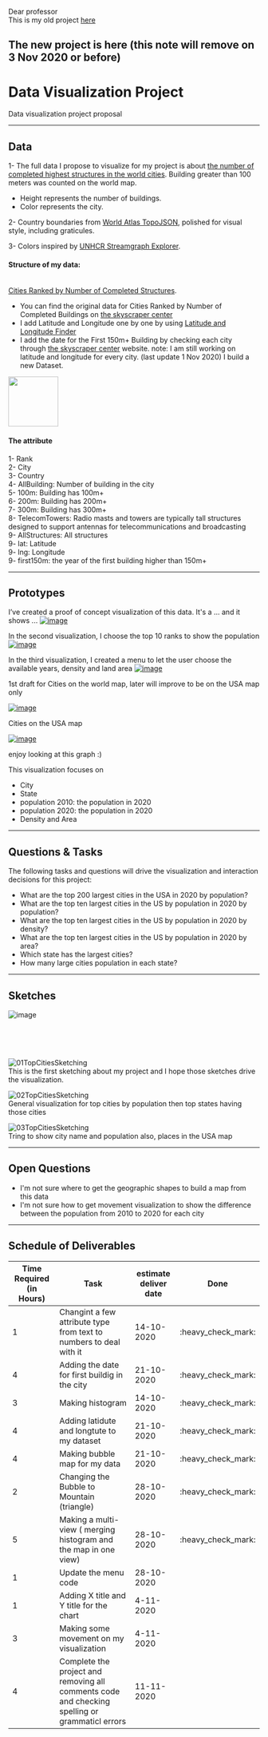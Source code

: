 Dear professor 
<br>This is my old project [here](https://github.com/dralmadani/Data_Visualization)

The new project is here (this note will remove on 3 Nov 2020 or before) 
--------------------------
# Data Visualization Project
Data visualization project proposal

----
## Data

1- The full data I propose to visualize for my project is about [the number of completed highest structures in the world cities](https://gist.github.com/dralmadani/aa84bd8088038464b94ef3c454b30f4d). Building greater than 100 meters was counted on the world map. 

 * Height represents the number of buildings.
 * Color represents the city.

2- Country boundaries from [World Atlas TopoJSON](https://github.com/topojson/world-atlas), polished for visual style, including graticules.

3- Colors inspired by [UNHCR Streamgraph Explorer](https://github.com/unhcr/dataviz-streamgraph-explorer/blob/7f30a1ff0157e031c74837294b170641f98a9c04/src/colorScale.js).

#### Structure of my data:
<br>[Cities Ranked by Number of Completed Structures](https://gist.github.com/dralmadani/aa84bd8088038464b94ef3c454b30f4d).
- You can find the original data for Cities Ranked by Number of Completed Buildings on [the skyscraper center](http://www.skyscrapercenter.com/cities)
- I add Latitude and Longitude one by one by using [Latitude and Longitude Finder](https://www.latlong.net/)
- I add the date for the First 150m+ Building by checking each city through [the skyscraper center](http://www.skyscrapercenter.com/cities) website.
note: I am still working on latitude and longitude for every city. (last update 1 Nov  2020)
I build a new Dataset.
<div>
<img src="https://user-images.githubusercontent.com/25451974/97807483-24b7d480-1c2f-11eb-955a-002b758b7212.png" width="100"/>
</div>

#### The attribute
1- Rank
<br> 2- City
<br> 3- Country
<br> 4- AllBuilding: Number of building in the city
<br> 5- 100m: Building has 100m+
<br> 6- 200m: Building has 200m+
<br> 7- 300m: Building has 300m+
<br> 8- TelecomTowers: Radio masts and towers are typically tall structures designed to support antennas for telecommunications and broadcasting
<br> 9- AllStructures: All structures
<br> 9- lat: Latitude
<br> 9- lng: Longitude
<br> 9- first150m: the year of the first building higher than 150m+


----
## Prototypes

I’ve created a proof of concept visualization of this data. It's a ... and it shows ...
[![image](https://user-images.githubusercontent.com/25451974/97809840-8848fe80-1c3d-11eb-8e4e-993d8c1ce517.png)](https://vizhub.com/dralmadani/538256d9d86047838d467f643a7cd303)

In the second visualization, I choose the top 10 ranks  to show  the population 
[![image](https://user-images.githubusercontent.com/25451974/95655340-8f646d00-0ad4-11eb-92e4-9f9d621b9fdb.png)](https://vizhub.com/dralmadani/ea118a8b9c9d4c8d990217c1d9a01504)

In the third visualization, I created a menu to let the user choose the available years, density and land area
[![image](https://user-images.githubusercontent.com/25451974/95655127-24fefd00-0ad3-11eb-82ab-b9c049293f7c.png)](https://vizhub.com/dralmadani/8de8cbc5b9f1491b97cdb862986fdcd8)

1st draft for Cities on the world map, later will improve to be on the USA map only

[![image](https://user-images.githubusercontent.com/25451974/96008461-96111e00-0e0d-11eb-882e-0416c9019fb9.png)](https://vizhub.com/dralmadani/5c80609b59f64ca3b788abe0517ef96e)

Cities on the USA map

[![image](https://user-images.githubusercontent.com/25451974/96820262-9e5fef00-13f3-11eb-97e4-46bdc273ad5d.png)](https://vizhub.com/dralmadani/e9a2b6197eb14b87aafbc85a09b90fe8)




enjoy looking at this graph :)

This visualization focuses on
- City
- State
- population 2010: the population in 2020
- population 2020: the population in 2020
- Density and Area

----
## Questions & Tasks

The following tasks and questions will drive the visualization and interaction decisions for this project:

  * What are the top 200 largest cities in the USA in 2020 by population?
  * What are the top ten largest cities in the US by population in 2020 by population?
  * What are the top ten largest cities in the US by population in 2020 by density?
  * What are the top ten largest cities in the US by population in 2020 by area?
  * Which state has the largest cities?
  * How many large cities population in each state?
  
----  
## Sketches


![image](https://user-images.githubusercontent.com/25451974/94355532-d2453000-0052-11eb-947c-72aa9f4e6fd9.png)

<br><br><br>

![01TopCitiesSketching](https://user-images.githubusercontent.com/25451974/94355734-a3c85480-0054-11eb-87f0-bb188d87a195.jpeg)
<br>This is the first sketching about my project and I hope those sketches drive the visualization.

![02TopCitiesSketching](https://user-images.githubusercontent.com/25451974/94355741-acb92600-0054-11eb-9547-0d33945ba4fe.jpeg)
<br>
General visualization for top cities by population then top states having those cities 

![03TopCitiesSketching](https://user-images.githubusercontent.com/25451974/94355743-b17dda00-0054-11eb-8ab7-86bc8c2504fc.jpeg)
<br>
Tring to show city name and population also, places in the USA map

----
## Open Questions


  - I'm not sure where to get the geographic shapes to build a map from this data
  - I'm not sure how to get movement visualization to show the difference between the population from 2010 to 2020 for each city

----
## Schedule of Deliverables

<table>
<thead>
<tr>
<th>Time 
 Required
 (in Hours)</th>
<th>Task</th>
<th>estimate deliver date</th>
 <th>Done</th>
</tr>
</thead>
<tbody>
<tr>
<td>1</td>
<td>Changint a few attribute type from text to numbers to deal with it</td>
<td>14-10-2020</td>
 <td> :heavy_check_mark:</td>
</tr>
 

<tr>
<td>4</td>
<td>Adding the date for first buildig in the city</td>
<td>21-10-2020</td>
 <td> :heavy_check_mark:</td>
 </tr>


<tr>
<td>3</td>
<td>Making histogram</td>
<td>14-10-2020</td>
 <td> :heavy_check_mark:</td>

</tr>
<tr>
<td>4</td>
<td>Adding latidute and longtute to my dataset</td>
<td>21-10-2020</td>
 <td> :heavy_check_mark:</td>

</tr>


<tr>
<td>4</td>
<td>Making bubble map for my data</td>
<td>21-10-2020</td> 
<td> :heavy_check_mark:</td>

</tr>

<tr>
 <td>2</td>
<td>Changing the Bubble to Mountain (triangle)</td>
<td>28-10-2020</td>
<td> :heavy_check_mark: </td>

</tr>

<tr>
<td>5</td>
<td>Making a multi-view ( merging histogram and the map in one view)</td>
<td>28-10-2020</td>
 <td> :heavy_check_mark: </td>

</tr>

<tr>
<td>1</td>
<td>Update the menu code</td>
<td>28-10-2020</td>
 <td> </td>

</tr>

<tr>
<td>1</td>
<td>Adding X title and Y title for the chart</td>
<td>4-11-2020</td>
 <td> </td>
</tr>

<tr>
<td>3</td>
<td>Making some movement on my visualization</td>
<td>4-11-2020</td>
 <td> </td>

</tr>

<tr>
<td>4</td>
<td>Complete the project and removing all comments code and checking spelling or grammaticl errors</td>
<td>11-11-2020</td>
 <td> </td>

</tr>
 
</tbody>
</table>
